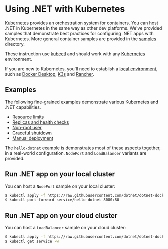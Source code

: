 # Using .NET with Kubernetes

[Kubernetes](https://kubernetes.io/) provides an orchestration system for containers. You can host .NET in Kubernetes in the same way as other dev platforms. We've provided samples that demonstrate best practices for configuring .NET apps with Kubernetes. More general container samples are provided in the [samples](../README.md) directory.

These instruction use [kubectl](https://kubernetes.io/docs/reference/kubectl/) and should work with any [Kubernetes](https://kubernetes.io/) environment.

If you are new to Kubernetes, you'll need to establish a [local environment](https://kubernetes.io/docs/tasks/tools/), such as [Docker Desktop](https://www.docker.com/products/kubernetes/), [K3s](https://k3s.io/) and [Rancher](https://rancherdesktop.io/).

## Examples

The following fine-grained examples demonstrate various Kubernetes and .NET capabilities.

- [Resource limits](resource-limits/README.md)
- [Replicas and health checks](health-and-replicas/README.md)
- [Non-root user](non-root-user/README.md)
- [Graceful shutdown](graceful-shutdown/README.md)
- [Manual deployment](manual-deployment/README.md)

The [`hello-dotnet`](hello-dotnet/README.md) example is demonstrates most of these aspects together, in a real-world configuration.  `NodePort` and `LoadBalancer` variants are provided.

## Run .NET app on your local cluster

You can host a `NodePort` sample on your local cluster:

```bash
$ kubectl apply -f https://raw.githubusercontent.com/dotnet/dotnet-docker/main/samples/kubernetes/hello-dotnet/hello-dotnet-nodeport.yaml
$ kubectl port-forward service/hello-dotnet 8080:80
```

## Run .NET app on your cloud cluster

You can host a `LoadBalancer` sample on your cloud cluster:

```bash
$ kubectl apply -f https://raw.githubusercontent.com/dotnet/dotnet-docker/main/samples/kubernetes/hello-dotnet/hello-dotnet-loadbalancer.yaml
$ kubectl get service -w
```
